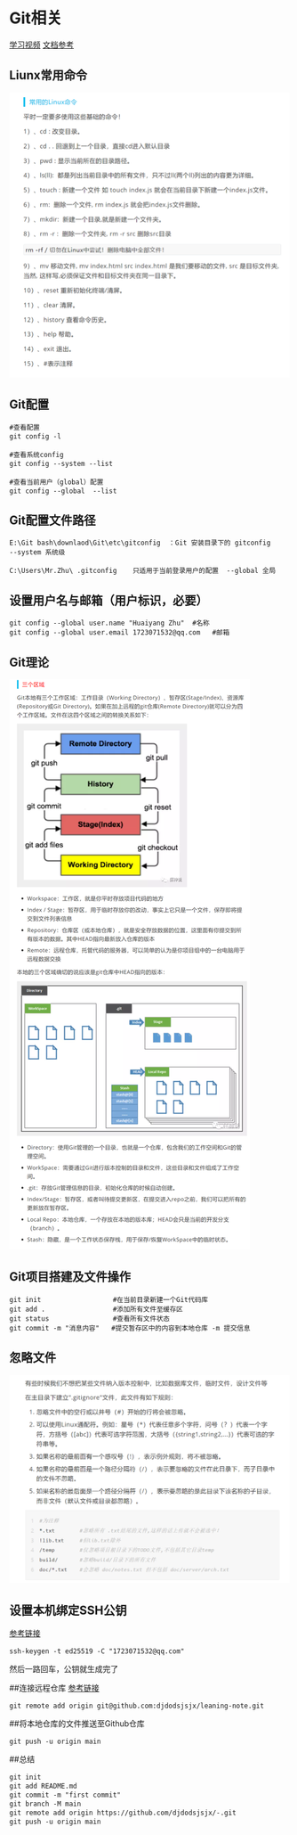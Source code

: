 # Git相关

[学习视频](https://www.bilibili.com/video/BV1FE411P7B3?p=5&spm_id_from=pageDriver)
[文档参考](https://mp.weixin.qq.com/s/Bf7uVhGiu47uOELjmC5uXQ)

## Liunx常用命令
![](images/2022-01-19-13-29-00.png)


## Git配置
```
#查看配置
git config -l

#查看系统config
git config --system --list

#查看当前用户（global）配置
git config --global  --list
```
## Git配置文件路径
```
E:\Git bash\downlaod\Git\etc\gitconfig  ：Git 安装目录下的 gitconfig     --system 系统级

C:\Users\Mr.Zhu\ .gitconfig    只适用于当前登录用户的配置  --global 全局
```
## 设置用户名与邮箱（用户标识，必要）
```
git config --global user.name "Huaiyang Zhu"  #名称
git config --global user.email 1723071532@qq.com   #邮箱
```

## Git理论
![](images/2022-01-19-14-29-07.png)

## Git项目搭建及文件操作
```
git init                  #在当前目录新建一个Git代码库
git add .                 #添加所有文件至缓存区
git status                #查看所有文件状态
git commit -m "消息内容"   #提交暂存区中的内容到本地仓库 -m 提交信息
```
## 忽略文件
![](images/2022-01-19-17-49-12.png)

## 设置本机绑定SSH公钥
[参考链接](https://docs.github.com/cn/authentication/connecting-to-github-with-ssh/generating-a-new-ssh-key-and-adding-it-to-the-ssh-agent)
```
ssh-keygen -t ed25519 -C "1723071532@qq.com"
```
然后一路回车，公钥就生成完了

##连接远程仓库
[参考链接](https://blog.csdn.net/Rao_Limon/article/details/108418233)
```
git remote add origin git@github.com:djdodsjsjx/leaning-note.git  
```
##将本地仓库的文件推送至Github仓库
```
git push -u origin main
```

##总结
```
git init 
git add README.md 
git commit -m "first commit" 
git branch -M main 
git remote add origin https://github.com/djdodsjsjx/-.git
git push -u origin main
 ```